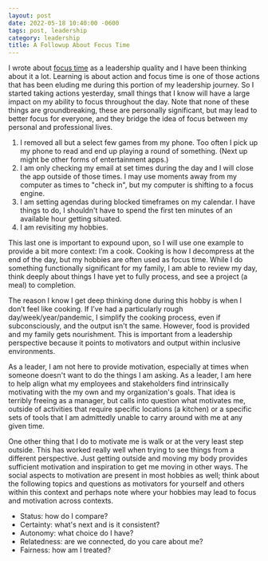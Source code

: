 ```yaml
---
layout: post
date: 2022-05-18 10:40:00 -0600
tags: post, leadership
category: leadership
title: A Followup About Focus Time
---
```


I wrote about [focus time](/2022/05/focus-time-as-a-leadership-quality) as a leadership quality and I have been thinking about it a lot. Learning is about action and focus time is one of those actions that has been eluding me during this portion of my leadership journey. So I started taking actions yesterday, small things that I know will have a large impact on my ability to focus throughout the day. Note that none of these things are groundbreaking, these are personally significant, but may lead to better focus for everyone, and they bridge the idea of focus between my personal and professional lives.

1. I removed all but a select few games from my phone. Too often I pick up my phone to read and end up playing a round of something. (Next up might be other forms of entertainment apps.)
2. I am only checking my email at set times during the day and I will close the app outside of those times. I may use moments away from my computer as times to "check in", but my computer is shifting to a focus engine.
3. I am setting agendas during blocked timeframes on my calendar. I have things to do, I shouldn't have to spend the first ten minutes of an available hour getting situated.
4. I am revisiting my hobbies.

This last one is important to expound upon, so I will use one example to provide a bit more context: I’m a cook. Cooking is how I decompress at the end of the day, but my hobbies are often used as focus time. While I do something functionally significant for my family, I am able to review my day, think deeply about things I have yet to fully process, and see a project (a meal) to completion.

The reason I know I get deep thinking done during this hobby is when I don’t feel like cooking. If I’ve had a particularly rough day/week/year/pandemic, I simplify the cooking process, even if subconsciously, and the output isn't the same. However, food is provided and my family gets nourishment. This is important from a leadership perspective because it points to motivators and output within inclusive environments.

As a leader, I am not here to provide motivation, especially at times when someone doesn't want to do the things I am asking. As a leader, I am here to help align what my employees and stakeholders find intrinsically motivating with the my own and my organization's goals. That idea is terribly freeing as a manager, but calls into question what motivates me, outside of activities that require specific locations (a kitchen) or a specific sets of tools that I am admittedly unable to carry around with me at any given time.

One other thing that I do to motivate me is walk or at the very least step outside. This has worked really well when trying to see things from a different perspective. Just getting outside and moving my body provides sufficient motivation and inspiration to get me moving in other ways. The social aspects to motivation are present in most hobbies as well; think about the following topics and questions as motivators for yourself and others within this context and perhaps note where your hobbies may lead to focus and motivation across contexts.

- Status: how do I compare?
- Certainty: what's next and is it consistent?
- Autonomy: what choice do I have?
- Relatedness: are we connected, do you care about me?
- Fairness: how am I treated?